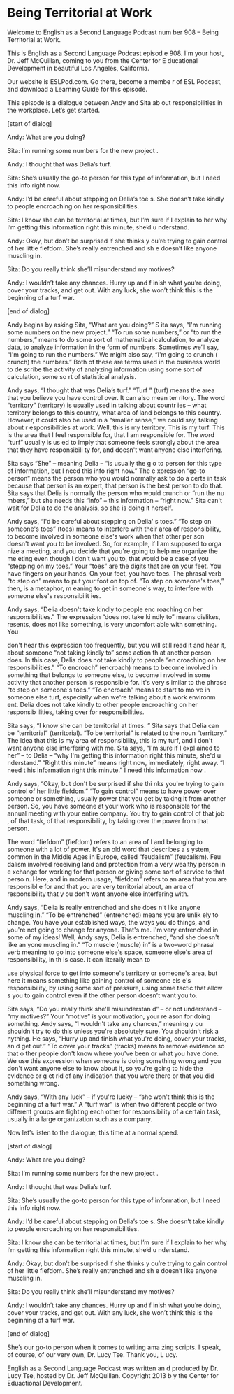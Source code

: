 # Being Territorial at Work

Welcome to English as a Second Language Podcast num ber 908 – Being Territorial at Work.

This is English as a Second Language Podcast episod e 908. I'm your host, Dr. Jeff McQuillan, coming to you from the Center for E ducational Development in beautiful Los Angeles, California.

Our website is ESLPod.com. Go there, become a membe r of ESL Podcast, and download a Learning Guide for this episode.

This episode is a dialogue between Andy and Sita ab out responsibilities in the workplace. Let’s get started.

[start of dialog]

Andy:  What are you doing?

Sita:  I’m running some numbers for the new project .

Andy:  I thought that was Delia’s turf.

Sita:  She’s usually the go-to person for this type  of information, but I need this info right now.

Andy:  I’d be careful about stepping on Delia’s toe s.  She doesn’t take kindly to people encroaching on her responsibilities.

Sita:  I know she can be territorial at times, but I’m sure if I explain to her why I’m getting this information right this minute, she’d u nderstand.

Andy:  Okay, but don’t be surprised if she thinks y ou’re trying to gain control of her little fiefdom.  She’s really entrenched and sh e doesn’t like anyone muscling in.

Sita:  Do you really think she’ll misunderstand my motives?

Andy:  I wouldn’t take any chances.  Hurry up and f inish what you’re doing, cover your tracks, and get out.  With any luck, she won’t  think this is the beginning of a turf war.

[end of dialog]

Andy begins by asking Sita, “What are you doing?” S ita says, “I'm running some numbers on the new project.” “To run some numbers,”  or “to run the  numbers,” means to do some sort of mathematical calculation, to analyze data, to analyze information in the form of numbers. Sometimes we’ll  say, “I'm going to run the numbers.” We might also say, “I'm going to crunch ( crunch) the numbers.” Both of these are terms used in the business world to de scribe the activity of analyzing information using some sort of calculation, some so rt of statistical analysis.

Andy says, “I thought that was Delia’s turf.” “Turf ” (turf) means the area that you believe you have control over. It can also mean ter ritory. The word “territory” (territory) is usually used in talking about countr ies – what territory belongs to this country, what area of land belongs to this country.  However, it could also be used in a “smaller sense,” we could say, talking about r esponsibilities at work. Well, this is my territory. This is my turf. This is the area that I feel responsible for, that I am responsible for. The word “turf” usually is us ed to imply that someone feels strongly about the area that they have responsibili ty for, and doesn't want anyone else interfering.

Sita says “She” – meaning Delia – “is usually the g o to person for this type of information, but I need this info right now.” The e xpression “go-to person” means the person who you would normally ask to do a certa in task because that person is an expert, that person is the best person to do that. Sita says that Delia is normally the person who would crunch or “run the nu mbers,” but she needs this “info” – this information – “right now.” Sita can't  wait for Delia to do the analysis, so she is doing it herself.

Andy says, “I'd be careful about stepping on Delia' s toes.” “To step on someone's toes” (toes) means to interfere with their area of responsibility, to become involved in someone else's work when that other per son doesn't want you to be involved. So, for example, if I am supposed to orga nize a meeting, and you decide that you're going to help me organize the me eting even though I don't want you to, that would be a case of you “stepping on my toes.” Your “toes” are the digits that are on your feet. You have fingers on your hands. On your feet, you have toes. The phrasal verb “to step on” means to put your foot on top of. “To step on someone's toes,” then, is a metaphor, m eaning to get in someone's way, to interfere with someone else's responsibilit ies.

Andy says, “Delia doesn't take kindly to people enc roaching on her responsibilities.” The expression “does not take ki ndly to” means dislikes, resents, does not like something, is very uncomfort able with something. You

don't hear this expression too frequently, but you will still read it and hear it, about someone “not taking kindly to” some action th at another person does. In this case, Delia does not take kindly to people “en croaching on her responsibilities.” “To encroach” (encroach) means to become involved in something that belongs to someone else, to become i nvolved in some activity that another person is responsible for. It's very s imilar to the phrase “to step on someone's toes.” “To encroach” means to start to mo ve in someone else turf, especially when we're talking about a work environm ent. Delia does not take kindly to other people encroaching on her responsib ilities, taking over for responsibilities.

Sita says, “I know she can be territorial at times. ” Sita says that Delia can be “territorial” (territorial). “To be territorial” is  related to the noun “territory.” The idea that this is my area of responsibility, this is my turf, and I don't want anyone else interfering with me. Sita says, “I'm sure if I expl ained to her” – to Delia – “why I'm getting this information right this minute, she'd u nderstand.” “Right this minute” means right now, immediately, right away. “I need t his information right this minute.” I need this information now .

Andy says, “Okay, but don't be surprised if she thi nks you're trying to gain control of her little fiefdom.” “To gain control” means to have power over someone or something, usually power that you get by taking it from another person. So, you have someone at your work who is responsible for the annual meeting with your entire company. You try to gain control of that job , of that task, of that responsibility, by taking over the power from that person.

The word “fiefdom” (fiefdom) refers to an area of l and belonging to someone with a lot of power. It's an old word that describes a s ystem, common in the Middle Ages in Europe, called “feudalism” (feudalism). Feu dalism involved receiving land and protection from a very wealthy person in e xchange for working for that person or giving some sort of service to that perso n. Here, and in modern usage, “fiefdom” refers to an area that you are responsibl e for and that you are very territorial about, an area of responsibility that y ou don't want anyone else interfering with.

Andy says, “Delia is really entrenched and she does n't like anyone muscling in.” “To be entrenched” (entrenched) means you are unlik ely to change. You have your established ways, the ways you do things, and you're not going to change for anyone. That's me. I'm very entrenched in some of my ideas! Well, Andy says, Delia is entrenched, “and she doesn't like an yone muscling in.” “To muscle (muscle) in” is a two-word phrasal verb meaning to go into someone else's space, someone else's area of responsibility, in th is case. It can literally mean to

use physical force to get into someone's territory or someone's area, but here it means something like gaining control of someone els e's responsibility, by using some sort of pressure, using some tactic that allow s you to gain control even if the other person doesn't want you to.

Sita says, “Do you really think she'll misunderstan d” – or not understand – “my motives?” Your “motive” is your motivation, your re ason for doing something. Andy says, “I wouldn't take any chances,” meaning y ou shouldn't try to do this unless you're absolutely sure. You shouldn't risk a nything. He says, “Hurry up and finish what you're doing, cover your tracks, an d get out.” “To cover your tracks” (tracks) means to remove evidence so that o ther people don't know where you've been or what you have done. We use this expression when someone is doing something wrong and you don't want  anyone else to know about it, so you're going to hide the evidence or g et rid of any indication that you were there or that you did something wrong.

Andy says, “With any luck” – if you're lucky – “she  won't think this is the beginning of a turf war.” A “turf war” is when two different people or two different groups are fighting each other for responsibility of a certain task, usually in a large organization such as a company.

Now let’s listen to the dialogue, this time at a normal speed.

[start of dialog]

Andy:  What are you doing?

Sita:  I’m running some numbers for the new project .

Andy:  I thought that was Delia’s turf.

Sita:  She’s usually the go-to person for this type  of information, but I need this info right now.

Andy:  I’d be careful about stepping on Delia’s toe s.  She doesn’t take kindly to people encroaching on her responsibilities.

Sita:  I know she can be territorial at times, but I’m sure if I explain to her why I’m getting this information right this minute, she’d u nderstand.

Andy:  Okay, but don’t be surprised if she thinks y ou’re trying to gain control of her little fiefdom.  She’s really entrenched and sh e doesn’t like anyone muscling in.

Sita:  Do you really think she’ll misunderstand my motives?

Andy:  I wouldn’t take any chances.  Hurry up and f inish what you’re doing, cover your tracks, and get out.  With any luck, she won’t  think this is the beginning of a turf war.

[end of dialog]

She’s our go-to person when it comes to writing ama zing scripts. I speak, of course, of our very own, Dr. Lucy Tse. Thank you, L ucy.

English as a Second Language Podcast was written an d produced by Dr. Lucy Tse, hosted by Dr. Jeff McQuillan. Copyright 2013 b y the Center for Eduactional Development.

